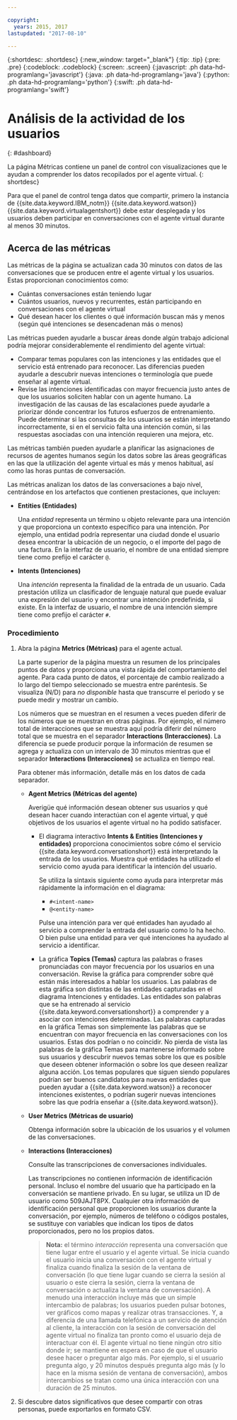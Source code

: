 ```yaml
---

copyright:
  years: 2015, 2017
lastupdated: "2017-08-10"

---
```


{:shortdesc: .shortdesc}
{:new_window: target="_blank"}
{:tip: .tip}
{:pre: .pre}
{:codeblock: .codeblock}
{:screen: .screen}
{:javascript: .ph data-hd-programlang='javascript'}
{:java: .ph data-hd-programlang='java'}
{:python: .ph data-hd-programlang='python'}
{:swift: .ph data-hd-programlang='swift'}

# Análisis de la actividad de los usuarios
{: #dashboard}

La página Métricas contiene un panel de control con visualizaciones que le ayudan a comprender los datos recopilados por el agente virtual.
{: shortdesc}

Para que el panel de control tenga datos que compartir, primero la instancia de {{site.data.keyword.IBM_notm}} {{site.data.keyword.watson}} {{site.data.keyword.virtualagentshort}} debe estar desplegada y los usuarios deben participar en conversaciones con el agente virtual durante al menos 30 minutos.

## Acerca de las métricas

Las métricas de la página se actualizan cada 30 minutos con datos de las conversaciones que se producen entre el agente virtual y los usuarios. Estas proporcionan conocimientos como:

- Cuántas conversaciones están teniendo lugar
- Cuántos usuarios, nuevos y recurrentes, están participando en conversaciones con el agente virtual
- Qué desean hacer los clientes o qué información buscan más y menos (según qué intenciones se desencadenan más o menos)

Las métricas pueden ayudarle a buscar áreas donde algún trabajo adicional podría mejorar considerablemente el rendimiento del agente virtual:

- Comparar temas populares con las intenciones y las entidades que el servicio está entrenado para reconocer. Las diferencias pueden ayudarle a descubrir nuevas intenciones o terminología que puede enseñar al agente virtual.
- Revise las intenciones identificadas con mayor frecuencia justo antes de que los usuarios soliciten hablar con un agente humano. La investigación de las causas de las escalaciones puede ayudarle a priorizar dónde concentrar los futuros esfuerzos de entrenamiento. Puede determinar si las consultas de los usuarios se están interpretando incorrectamente, si en el servicio falta una intención común, si las respuestas asociadas con una intención requieren una mejora, etc.

Las métricas también pueden ayudarle a planificar las asignaciones de recursos de agentes humanos según los datos sobre las áreas geográficas en las que la utilización del agente virtual es más y menos habitual, así como las horas puntas de conversación.

Las métricas analizan los datos de las conversaciones a bajo nivel, centrándose en los artefactos que contienen prestaciones, que incluyen:

- **Entities (Entidades)**

    Una *entidad* representa un término u objeto relevante para una intención y que proporciona un contexto específico para una intención. Por ejemplo, una entidad podría representar una ciudad donde el usuario desea encontrar la ubicación de un negocio, o el importe del pago de una factura. En la interfaz de usuario, el nombre de una entidad siempre tiene como prefijo el carácter `@`.

- **Intents (Intenciones)**

    Una *intención* representa la finalidad de la entrada de un usuario. Cada prestación utiliza un clasificador de lenguaje natural que puede evaluar una expresión del usuario y encontrar una intención predefinida, si existe. En la interfaz de usuario, el nombre de una intención siempre tiene como prefijo el carácter `#`.

### Procedimiento

1.  Abra la página **Metrics (Métricas)** para el agente actual.

    La parte superior de la página muestra un resumen de los principales puntos de datos y proporciona una vista rápida del comportamiento del agente. Para cada punto de datos, el porcentaje de cambio realizado a lo largo del tiempo seleccionado se muestra entre paréntesis. Se visualiza (N/D) para *no disponible* hasta que transcurre el periodo y se puede medir y mostrar un cambio.

    Los números que se muestran en el resumen a veces pueden diferir de los números que se muestran en otras páginas. Por ejemplo, el número total de interacciones que se muestra aquí podría diferir del número total que se muestra en el separador **Interactions (Interacciones)**. La diferencia se puede producir porque la información de resumen se agrega y actualiza con un intervalo de 30 minutos mientras que el separador **Interactions (Interacciones)** se actualiza en tiempo real.

    Para obtener más información, detalle más en los datos de cada separador.
    - **Agent Metrics (Métricas del agente)**

        Averigüe qué información desean obtener sus usuarios y qué desean hacer cuando interactúan con el agente virtual, y qué objetivos de los usuarios el agente virtual no ha podido satisfacer.
        - El diagrama interactivo **Intents &amp; Entities (Intenciones y entidades)** proporciona conocimientos sobre cómo el servicio {{site.data.keyword.conversationshort}} está interpretando la entrada de los usuarios. Muestra qué entidades ha utilizado el servicio como ayuda para identificar la intención del usuario.

            Se utiliza la sintaxis siguiente como ayuda para interpretar más rápidamente la información en el diagrama:
            - `#<intent-name>`
            - `@<entity-name>`

            Pulse una intención para ver qué entidades han ayudado al servicio a comprender la entrada del usuario como lo ha hecho. O bien pulse una entidad para ver qué intenciones ha ayudado al servicio a identificar.

        - La gráfica **Topics (Temas)** captura las palabras o frases pronunciadas con mayor frecuencia por los usuarios en una conversación. Revise la gráfica para comprender sobre qué están más interesados a hablar los usuarios. Las palabras de esta gráfica son distintas de las entidades capturadas en el diagrama Intenciones y entidades. Las entidades son palabras que se ha entrenado al servicio {{site.data.keyword.conversationshort}} a comprender y a asociar con intenciones determinadas. Las palabras capturadas en la gráfica Temas son simplemente las palabras que se encuentran con mayor frecuencia en las conversaciones con los usuarios. Estas dos podrían o no coincidir. No pierda de vista las palabras de la gráfica Temas para mantenerse informado sobre sus usuarios y descubrir nuevos temas sobre los que es posible que deseen obtener información o sobre los que deseen realizar alguna acción. Los temas populares que siguen siendo populares podrían ser buenos candidatos para nuevas entidades que pueden ayudar a {{site.data.keyword.watson}} a reconocer intenciones existentes, o podrían sugerir nuevas intenciones sobre las que podría enseñar a {{site.data.keyword.watson}}.

    - **User Metrics (Métricas de usuario)**

        Obtenga información sobre la ubicación de los usuarios y el volumen de las conversaciones.

    - **Interactions (Interacciones)**

        Consulte las transcripciones de conversaciones individuales.

        Las transcripciones no contienen información de identificación personal. Incluso el nombre del usuario que ha participado en la conversación se mantiene privado. En su lugar, se utiliza un ID de usuario como 509JAJT8PX. Cualquier otra información de identificación personal que proporcionen los usuarios durante la conversación, por ejemplo, números de teléfono o códigos postales, se sustituye con variables que indican los tipos de datos proporcionados, pero no los propios datos.

        > **Nota:** el término *interacción* representa una conversación que tiene lugar entre el usuario y el agente virtual. Se inicia cuando el usuario inicia una conversación con el agente virtual y finaliza cuando finaliza la sesión de la ventana de conversación (lo que tiene lugar cuando se cierra la sesión al usuario o este cierra la sesión, cierra la ventana de conversación o actualiza la ventana de conversación). A menudo una interacción incluye más que un simple intercambio de palabras; los usuarios pueden pulsar botones, ver gráficos como mapas y realizar otras transacciones. Y, a diferencia de una llamada telefónica a un servicio de atención al cliente, la interacción con la sesión de conversación del agente virtual no finaliza tan pronto como el usuario deja de interactuar con él. El agente virtual no tiene ningún otro sitio donde ir; se mantiene en espera en caso de que el usuario desee hacer o preguntar algo más. Por ejemplo, si el usuario pregunta algo, y 20 minutos después pregunta algo más (y lo hace en la misma sesión de ventana de conversación), ambos intercambios se tratan como una única interacción con una duración de 25 minutos.

1.  Si descubre datos significativos que desee compartir con otras personas, puede exportarlos en formato CSV.

